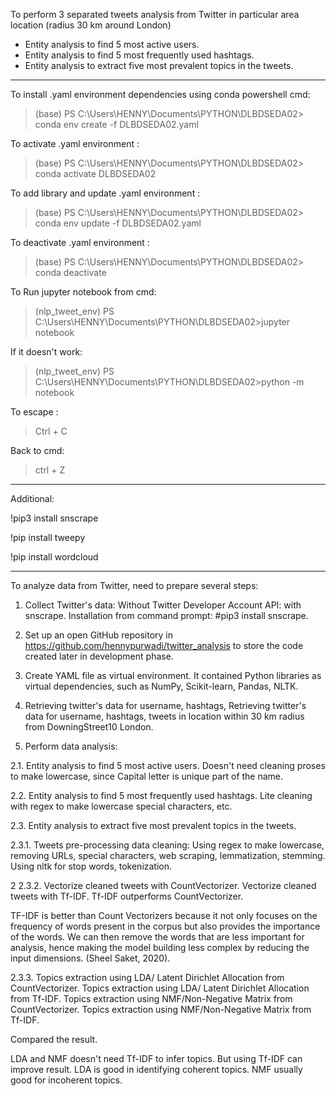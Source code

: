 To perform 3 separated tweets analysis from Twitter in particular area location (radius 30 km around London)

- Entity analysis to find 5 most active users. 
- Entity analysis to find 5 most frequently used hashtags. 
- Entity analysis to extract five most prevalent topics in the tweets.

---------------------

To install .yaml environment dependencies using conda powershell cmd: 

>(base) PS C:\Users\HENNY\Documents\PYTHON\DLBDSEDA02> conda env create -f DLBDSEDA02.yaml

To activate .yaml environment : 

>(base) PS C:\Users\HENNY\Documents\PYTHON\DLBDSEDA02> conda activate DLBDSEDA02

To add library and update .yaml environment : 

>(base) PS C:\Users\HENNY\Documents\PYTHON\DLBDSEDA02> conda env update -f DLBDSEDA02.yaml

To deactivate .yaml environment : 

>(base) PS C:\Users\HENNY\Documents\PYTHON\DLBDSEDA02> conda deactivate

To Run jupyter notebook from cmd:

>(nlp_tweet_env) PS C:\Users\HENNY\Documents\PYTHON\DLBDSEDA02>jupyter notebook

If it doesn't work:

>(nlp_tweet_env) PS C:\Users\HENNY\Documents\PYTHON\DLBDSEDA02>python -m notebook

To escape :
>Ctrl + C

Back to cmd:
>ctrl + Z
------------------
Additional:

!pip3 install snscrape

!pip install tweepy

!pip install wordcloud

------------------

To analyze data from Twitter, need to prepare several steps:

1. Collect Twitter's data:
Without Twitter Developer Account API: with snscrape.
Installation from command prompt: #pip3 install snscrape.

2. Set up an open GitHub repository in https://github.com/hennypurwadi/twitter_analysis 
 to store the code created later in development phase. 
 
3. Create YAML file as virtual environment.
 It contained Python libraries as virtual dependencies, such as NumPy, Scikit-learn, Pandas, NLTK.
 
4. Retrieving twitter's data for username, hashtags, Retrieving twitter's data for username, hashtags, 
tweets in location within 30 km radius from DowningStreet10 London.

2. Perform data analysis:

2.1. Entity analysis to find 5 most active users.
Doesn't need cleaning proses to make lowercase, since Capital letter is unique part of the name. 

2.2. Entity analysis to find 5 most frequently used hashtags.
Lite cleaning with regex to make lowercase special characters, etc. 

2.3. Entity analysis to extract five most prevalent topics in the tweets.

2.3.1. Tweets pre-processing data cleaning: 
Using regex to make lowercase, removing URLs, special characters, web scraping, 
lemmatization, stemming. Using nltk for stop words, tokenization. 

2
2.3.2. Vectorize cleaned tweets with CountVectorizer.
 Vectorize cleaned tweets with Tf-IDF.
Tf-IDF outperforms CountVectorizer.

TF-IDF is better than Count Vectorizers because it not only focuses on the frequency of words 
present in the corpus but also provides the importance of the words. We can then remove the words 
that are less important for analysis, hence making the model building less complex by reducing the 
input dimensions. (Sheel Saket, 2020).

2.3.3. Topics extraction using LDA/ Latent Dirichlet Allocation from CountVectorizer.
 Topics extraction using LDA/ Latent Dirichlet Allocation from Tf-IDF.
 Topics extraction using NMF/Non-Negative Matrix from CountVectorizer.
 Topics extraction using NMF/Non-Negative Matrix from Tf-IDF.
 
Compared the result.

LDA and NMF doesn't need Tf-IDF to infer topics. But using Tf-IDF can improve result.
LDA is good in identifying coherent topics.
NMF usually good for incoherent topics.
